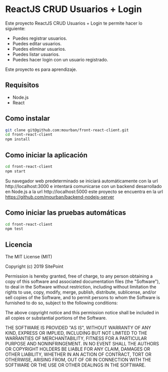 # ReactJS CRUD Usuarios + Login

Este proyecto ReactJS CRUD Usuarios + Login te permite hacer lo siguiente:
  - Puedes registrar usuarios.
  - Puedes editar usuarios.
  - Puedes eliminar usuarios.
  - Puedes listar usuarios.
  - Puedes hacer login con un usuario registrado.

Este proyecto es para aprendizaje.

##  Requisitos

  - Node.js
  - React

##  Como instalar

```bash
git clone git@github.com:mourban/front-react-client.git
cd front-react-client
npm install
```

## Como iniciar la aplicación

```bash
cd front-react-client
npm start
```
Su navegador web predeterminado se iniciará automáticamente con la url http://localhost:3000 e intentará comunicarse con un backend desarrollado en Node.js a la url http://localhost:5000 este proyecto se encuentra en la url https://github.com/mourban/backend-nodejs-server

## Como iniciar las pruebas automáticas

```bash
cd front-react-client
npm test
```

## Licencia

The MIT License (MIT)

Copyright (c) 2019 SitePoint

Permission is hereby granted, free of charge, to any person obtaining a copy of this software and associated documentation files (the "Software"), to deal in the Software without restriction, including without limitation the rights to use, copy, modify, merge, publish, distribute, sublicense, and/or sell copies of the Software, and to permit persons to whom the Software is furnished to do so, subject to the following conditions:

The above copyright notice and this permission notice shall be included in all copies or substantial portions of the Software.

THE SOFTWARE IS PROVIDED "AS IS", WITHOUT WARRANTY OF ANY KIND, EXPRESS OR IMPLIED, INCLUDING BUT NOT LIMITED TO THE WARRANTIES OF MERCHANTABILITY, FITNESS FOR A PARTICULAR PURPOSE AND NONINFRINGEMENT. IN NO EVENT SHALL THE AUTHORS OR COPYRIGHT HOLDERS BE LIABLE FOR ANY CLAIM, DAMAGES OR OTHER LIABILITY, WHETHER IN AN ACTION OF CONTRACT, TORT OR OTHERWISE, ARISING FROM, OUT OF OR IN CONNECTION WITH THE SOFTWARE OR THE USE OR OTHER DEALINGS IN THE SOFTWARE.
